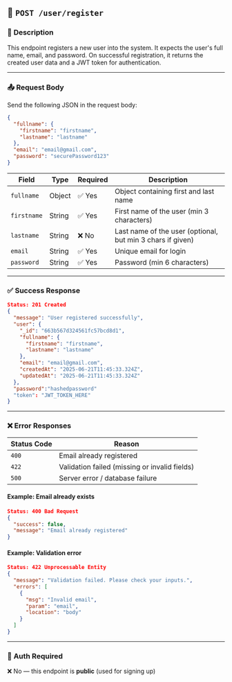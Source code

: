 ## 📌 `POST /user/register`

### 🧾 **Description**
This endpoint registers a new user into the system. It expects the user's full name, email, and password. On successful registration, it returns the created user data and a JWT token for authentication.

---

### 📤 **Request Body**

Send the following JSON in the request body:

```json
{
  "fullname": {
    "firstname": "firstname",
    "lastname": "lastname"
  },
  "email": "email@gmail.com",
  "password": "securePassword123"
}
```

| Field        | Type     | Required | Description                    |
|--------------|----------|----------|--------------------------------|
| `fullname`   | Object   | ✅ Yes   | Object containing first and last name |
| `firstname`  | String   | ✅ Yes   | First name of the user (min 3 characters) |
| `lastname`   | String   | ❌ No    | Last name of the user (optional, but min 3 chars if given) |
| `email`      | String   | ✅ Yes   | Unique email for login         |
| `password`   | String   | ✅ Yes   | Password (min 6 characters)    |

---

### ✅ **Success Response**

```json
Status: 201 Created
{
  "message": "User registered successfully",
  "user": {
    "_id": "663b567d324561fc57bcd8d1",
    "fullname": {
      "firstname": "firstname",
      "lastname": "lastname"
    },
    "email": "email@gmail.com",
    "createdAt": "2025-06-21T11:45:33.324Z",
    "updatedAt": "2025-06-21T11:45:33.324Z"
  },
  "password":"hashedpassword"
  "token": "JWT_TOKEN_HERE"
}
```

---

### ❌ **Error Responses**

| Status Code | Reason                                      |
|-------------|---------------------------------------------|
| `400`       | Email already registered                    |
| `422`       | Validation failed (missing or invalid fields) |
| `500`       | Server error / database failure             |

#### Example: Email already exists
```json
Status: 400 Bad Request
{
  "success": false,
  "message": "Email already registered"
}
```

#### Example: Validation error
```json
Status: 422 Unprocessable Entity
{
  "message": "Validation failed. Please check your inputs.",
  "errors": [
    {
      "msg": "Invalid email",
      "param": "email",
      "location": "body"
    }
  ]
}
```

---

### 🔐 **Auth Required**
❌ No — this endpoint is **public** (used for signing up)
